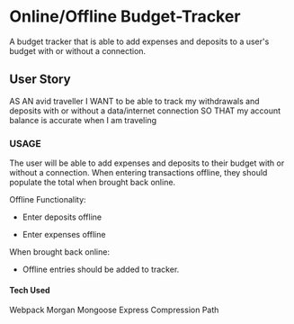 # Online/Offline Budget-Tracker
A budget tracker that is able to add expenses and deposits to a user's budget with or without a connection.

## User Story
AS AN avid traveller
I WANT to be able to track my withdrawals and deposits with or without a data/internet connection
SO THAT my account balance is accurate when I am traveling

### USAGE 

The user will be able to add expenses and deposits to their budget with or without a connection. When entering transactions offline, they should populate the total when brought back online.

Offline Functionality:

  * Enter deposits offline

  * Enter expenses offline

When brought back online:

  * Offline entries should be added to tracker.
  
#### Tech Used

Webpack
Morgan
Mongoose
Express
Compression
Path

